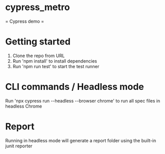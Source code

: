 # cypress_metro
= Cypress demo =

# Getting started
1. Clone the repo from URL
2. Run 'npm install' to install dependencies
3. Run 'npm run test' to start the test runner

# CLI commands / Headless mode
Run 'npx cypress run --headless --browser chrome' to run all spec files in headless Chrome

# Report
Running in headless mode will generate a report folder using the built-in junit reporter
